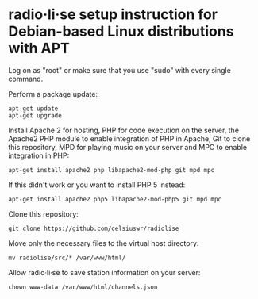 # radio·li·se setup instruction for Debian-based Linux distributions with APT

Log on as "root" or make sure that you use "sudo" with every single command.

Perform a package update:

    apt-get update
    apt-get upgrade
    
Install Apache 2 for hosting, PHP for code execution on the server, the Apache2 PHP module to enable integration of PHP in Apache, Git to clone this repository, MPD for playing music on your server and MPC to enable integration in PHP:
    
    apt-get install apache2 php libapache2-mod-php git mpd mpc
    
If this didn't work or you want to install PHP 5 instead:

    apt-get install apache2 php5 libapache2-mod-php5 git mpd mpc
    
Clone this repository:
    
    git clone https://github.com/celsiuswr/radiolise
    
Move only the necessary files to the virtual host directory:
    
    mv radiolise/src/* /var/www/html/
    
Allow radio·li·se to save station information on your server:
    
    chown www-data /var/www/html/channels.json
